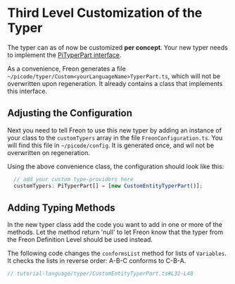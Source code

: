 
# Third Level Customization of the Typer

The typer can as of now be customized **per concept**. Your new typer needs 
to implement the [PiTyperPart interface](/060_Under_the_Hood/020_The_PiTool_Interfaces/050_PiTyper_Interface).

As a convenience, Freon generates a file `~/picode/typer/Custom<yourLanguageName>TyperPart.ts`,
which will not be overwritten upon regeneration. It already contains a class that implements this interface.

## Adjusting the Configuration
Next you need to tell Freon to use this new typer by adding an
instance of your class to the `customTypers` array in
the file `FreonConfiguration.ts`. You will find this file in `~/picode/config`.
It is generated once, and wil not be overwritten on regeneration.

Using the above convenience class, the configuration should look like this:

```ts
  // add your custom type-providers here
  customTypers: PiTyperPart[] = [new CustomEntityTyperPart()];
```

## Adding Typing Methods

In the new typer class add the code you want to add in one or more of the methods. Let the method return 'null'
to let Freon know that the typer from the Freon Definition Level should be used instead.

The following code changes the `conformsList` method for lists of `Variables`. It checks the lists in 
reverse order: A-B-C conforms to C-B-A.

[//]: # (TODO code does not come through)
```ts
// tutorial-language/typer/CustomEntityTyperPart.ts#L32-L48


```
